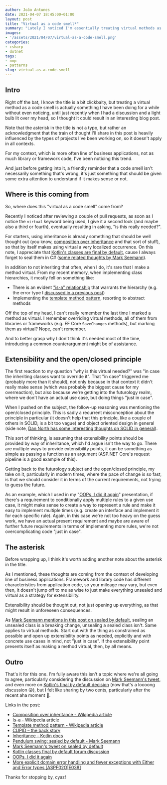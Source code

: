 ```yaml
---
author: João Antunes
date: 2021-04-07 18:45:00+01:00
layout: post
title: "Virtual as a code smell*"
summary: "Lately I noticed I'm essentially treating virtual methods as a code smell, so thought it could result in an interesting blog post."
images:
- '/assets/2021/04/07/virtual-as-a-code-smell.png'
categories:
- csharp
- dotnet
tags:
- oop
- patterns
slug: virtual-as-a-code-smell
---
```


## Intro

Right off the bat, I know the title is a bit clickbaity, but treating a virtual method as a code smell is actually something I have been doing for a while without even noticing, until just recently when I had a discussion and a light bulb lit over my head, so I thought it could result in an interesting blog post.

Note that the asterisk in the title is not a typo, but rather an acknowledgment that the train of thought I'll share in this post is heavily influenced by the types of projects I've been working on, so it doesn't apply in all contexts.

For my context, which is more often line of business applications, not as much library or framework code, I've been noticing this trend.

And just before getting into it, a friendly reminder that a code smell isn't necessarily something that's wrong, it's just something that should be given some extra attention to understand if it makes sense or not.

## Where is this coming from

So, where does this "virtual as a code smell" come from?

Recently I noticed after reviewing a couple of pull requests, as soon as I notice the `virtual` keyword being used, I give it a second look (and maybe also a third or fourth), eventually resulting in asking, "is this really needed?".

For starters, using inheritance is already something that should be well thought out (you know, [composition over inheritance](https://en.wikipedia.org/wiki/Composition_over_inheritance) and that sort of stuff), so that by itself makes using virtual a very localized occurrence. On this note, I appreciate that [Kotlin's classes are final by default](https://kotlinlang.org/docs/inheritance.html), cause I always forget to seal them in C# ([some related thoughts by Mark Seemann](https://blog.ploeh.dk/2021/03/08/pendulum-swing-sealed-by-default/)).

In addition to not inheriting that often, when I do, it's rare that I make a method virtual. From my recent memory, when implementing class hierarchies, it mostly fell on something like:

- There is an evident ["is-a" relationship](https://en.wikipedia.org/wiki/Is-a) that warrants the hierarchy (e.g. the error type I [discussed in a previous post](https://blog.codingmilitia.com/2020/03/02/aspnet-038-from-zero-to-overkill-more-explicit-error-handling-with-either/))
- Implementing the [template method pattern](https://en.wikipedia.org/wiki/Template_method_pattern), resorting to abstract methods

Off the top of my head, I can't really remember the last time I marked a method as virtual. I remember overriding virtual methods, all of them from libraries or frameworks (e.g. EF Core `SaveChanges` methods), but marking them as virtual? Nope, can't remember.

And to better grasp why I don't think it's needed most of the time, introducing a common counterargument might be of assistance.

## Extensibility and the open/closed principle

The first reaction to my question "why is this virtual needed?" was "in case the inheriting classes want to override it". That "in case" triggered me (probably more than it should), not only because in that context it didn't really make sense (which was probably the biggest cause for my overreaction), but also because we're getting into the futurology realm, where we don't have an actual use case, but doing things "just in case".

When I pushed on the subject, the follow-up reasoning was mentioning the open/closed principle. This is sadly a recurrent misconception about the principle in particular (it doesn't help that this principle, like a couple of others in SOLID, is a bit too vague) and object oriented design in general (side note, [Dan North has some interesting thoughts on SOLID in general](https://dannorth.net/2021/03/16/cupid-the-back-story/)).

This sort of thinking, is assuming that extensibility points should be provided by way of inheritance, which I'd argue isn't the way to go. There are multiple ways to provide extensibility points, it can be something as simple as passing a function as an argument (ASP.NET Core's request pipeline is a good example of this).

Getting back to the futurology subject and the open/closed principle, my take on it, particularly in modern times, where the pace of change is so fast, is that we should consider it in terms of the current requirements, not trying to guess the future.

As an example, which I used in my "[OOPs, I did it again](https://youtu.be/IM5sTt39A8g?t=1345)" presentation, if there's a requirement to conditionally apply multiple rules to a given use case, it might make sense to create a way to represent a rule and make it easy to implement multiple times (e.g. create an interface and implement it for each specific rule). Again, in this case we're not too heavy on the guess work, we have an actual present requirement and maybe are aware of further future requirements in terms of implementing more rules, we're not overcomplicating code "just in case".

## The asterisk

Before wrapping up, I think it's worth adding another note about the asterisk in the title.

As I mentioned, these thoughts are coming from the context of developing line of business applications. Framework and library code has different characteristics from application code, so your mileage may vary, but even then, it doesn't jump off to me as wise to just make everything unsealed and virtual as a strategy for extensibility.

Extensibility should be thought out, not just opening up everything, as that might result in unforeseen consequences.

As [Mark Seemann mentions in this post on sealed by default,](https://blog.ploeh.dk/2021/03/08/pendulum-swing-sealed-by-default/) sealing an unsealed class is a breaking change, unsealing a sealed class isn't. Same applies to virtual methods. Start out with the thing as constrained as possible and open up extensibility points as needed, explicitly and with concrete use cases in mind, not "just in case". If the extensibility point presents itself as making a method virtual, then, by all means.

## Outro

That's it for this one. I'm fully aware this isn't a topic where we're all going to agree, particularly considering the discussion on [Mark Seemann's tweet](https://twitter.com/ploeh/status/586560002313302016), and even more on [Kotlin's final by default decision](https://discuss.kotlinlang.org/t/classes-final-by-default/166) (now that's a loooong discussion 😛), but I felt like sharing by two cents, particularly after the recent aha moment 🙂.

Links in the post:

- [Composition over inheritance - Wikipedia article](https://en.wikipedia.org/wiki/Composition_over_inheritance)
- [Is-a - Wikipedia article](https://en.wikipedia.org/wiki/Is-a)
- [Template method pattern - Wikipedia article](https://en.wikipedia.org/wiki/Template_method_pattern)
- [CUPID – the back story](https://dannorth.net/2021/03/16/cupid-the-back-story/)
- [Inheritance - Kotlin docs](https://kotlinlang.org/docs/inheritance.html)
- [Pendulum swing: sealed by default - Mark Seemann](https://blog.ploeh.dk/2021/03/08/pendulum-swing-sealed-by-default/)
- [Mark Seemann's tweet on sealed by default](https://twitter.com/ploeh/status/586560002313302016)
- [Kotlin classes final by default forum discussion](https://discuss.kotlinlang.org/t/classes-final-by-default/166)
- [OOPs, I did it again](https://youtu.be/IM5sTt39A8g)
- [More explicit domain error handling and fewer exceptions with Either and Error types [ASPF02O|E038]](https://blog.codingmilitia.com/2020/03/02/aspnet-038-from-zero-to-overkill-more-explicit-error-handling-with-either/)

Thanks for stopping by, cyaz!